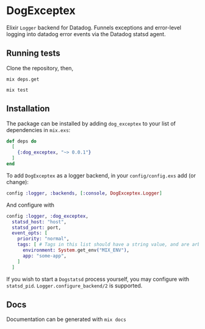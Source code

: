 # DogExceptex

Elixir `Logger` backend for Datadog. Funnels exceptions and error-level logging into
datadog error events via the Datadog statsd agent.

## Running tests
Clone the repository, then,

`mix deps.get`

`mix test`

## Installation

The package can be installed by adding `dog_exceptex` to your list of dependencies in `mix.exs`:

```elixir
def deps do
  [
    {:dog_exceptex, "~> 0.0.1"}
  ]
end
```

To add `DogExceptex` as a logger backend, in your `config/config.exs` add (or change):

```elixir
config :logger, :backends, [:console, DogExceptex.Logger]
```

And configure with

```elixir
config :logger, :dog_exceptex,
  statsd_host: "host",
  statsd_port: port,
  event_opts: [
    priority: "normal",
    tags: [ # Tags in this list should have a string value, and are arbitrary.
      environment: System.get_env("MIX_ENV"),
      app: "some-app",
    ]
  ]
```

If you wish to start a `Dogstatsd` process yourself, you may configure with `statsd_pid`.
`Logger.configure_backend/2` is supported.

## Docs

Documentation can be generated with `mix docs`
